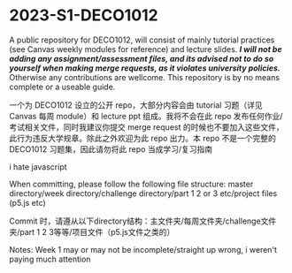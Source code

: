 # 2023-S1-DECO1012

A public repository for DECO1012, will consist of mainly tutorial practices (see Canvas weekly modules for reference) and lecture slides. ***I will not be adding any assignment/assessment files, and its advised not to do so yourself when making merge requests, as it violates university policies.*** Otherwise any contributions are wellcome. This repository is by no means complete or a useable guide.

一个为 DECO1012 设立的公开 repo，大部分内容会由 tutorial 习题（详见 Canvas 每周 module）和 lecture ppt 组成。我将不会在此 repo 发布任何作业/考试相关文件，同时我建议你提交 merge request 的时候也不要加入这些文件，此行为违反大学规章。除此之外欢迎为此 repo 出力。本 repo 不是一个完整的 DECO1012 习题集，因此请勿将此 repo 当成学习/复习指南

i hate javascript

When committing, please follow the following file structure: master directory/week directory/challenge directory/part 1 2 or 3 etc/project files (p5.js etc)

Commit 时，请遵从以下directory结构：主文件夹/每周文件夹/challenge文件夹/part 1 2 3等等/项目文件（p5.js文件之类的）

Notes: Week 1 may or may not be incomplete/straight up wrong, i weren't paying much attention